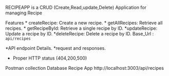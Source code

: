 RECIPEAPP is a CRUD (Create,Read,update,Delete) Application for managing Recipe


Features
        * createRecipe: Create a new recipe.
        * getAllRecipes: Retrieve all recipes.
         * getRecipeById: Retrieve a single recipe by ID.
         *updateRecipe: Update a recipe by ID.
         *deleteRecipe: Delete a recipe by ID.
Base_Url : `api/recipes`


*API endpoint Details.
*request and responses.
* Proper HTTP status (404,200,500)

Postman collection Database Recipe App http://localhost:3003/api/recipes
